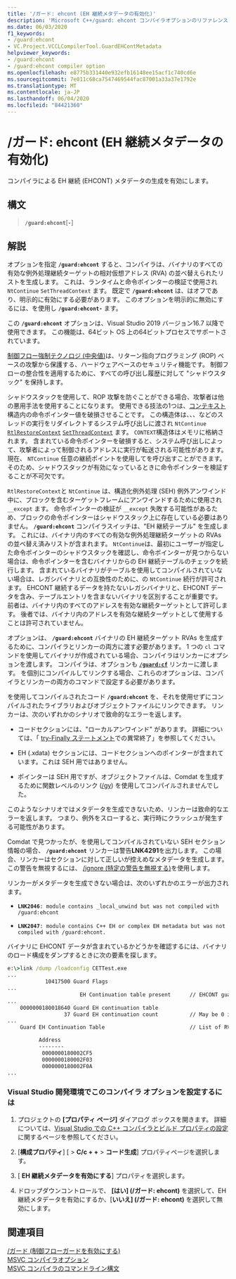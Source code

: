 ```yaml
---
title: '/ガード: ehcont (EH 継続メタデータの有効化)'
description: 'Microsoft C++/guard: ehcont コンパイラオプションのリファレンスガイド。'
ms.date: 06/03/2020
f1_keywords:
- /guard:ehcont
- VC.Project.VCCLCompilerTool.GuardEHContMetadata
helpviewer_keywords:
- /guard:ehcont
- /guard:ehcont compiler option
ms.openlocfilehash: e8775b331440e932efb16148ee15acf1c740cd6e
ms.sourcegitcommit: 7e011c68ca7547469544fac87001a33a37e1792e
ms.translationtype: MT
ms.contentlocale: ja-JP
ms.lasthandoff: 06/04/2020
ms.locfileid: "84421360"
---
```

# <a name="guardehcont-enable-eh-continuation-metadata"></a>/ガード: ehcont (EH 継続メタデータの有効化)

コンパイラによる EH 継続 (EHCONT) メタデータの生成を有効にします。

## <a name="syntax"></a>構文

> **`/guard:ehcont`**[**`-`**]

## <a name="remarks"></a>解説

オプションを指定 **`/guard:ehcont`** すると、コンパイラは、バイナリのすべての有効な例外処理継続ターゲットの相対仮想アドレス (RVA) の並べ替えられたリストを生成します。 これは、ランタイムと命令ポインターの検証で使用され `NtContinue` `SetThreadContext` ます。 既定で **`/guard:ehcont`** は、はオフであり、明示的に有効にする必要があります。 このオプションを明示的に無効にするには、を使用し **`/guard:ehcont-`** ます。

この **`/guard:ehcont`** オプションは、Visual Studio 2019 バージョン16.7 以降で使用できます。 この機能は、64ビット OS 上の64ビットプロセスでサポートされています。

[制御フロー強制テクノロジ (中央値)](https://software.intel.com/sites/default/files/managed/4d/2a/control-flow-enforcement-technology-preview.pdf)は、リターン指向プログラミング (ROP) ベースの攻撃から保護する、ハードウェアベースのセキュリティ機能です。 制御フローの整合性を適用するために、すべての呼び出し履歴に対して "シャドウスタック" を保持します。

シャドウスタックを使用して、ROP 攻撃を防ぐことができる場合、攻撃者は他の悪用手法を使用することになります。 使用できる技法の1つは、[コンテキスト](/windows/win32/api/winnt/ns-winnt-context)構造内の命令ポインター値を破損させることです。 この構造体は、、、などのスレッドの実行をリダイレクトするシステム呼び出しに渡され `NtContinue` [`RtlRestoreContext`](/windows/win32/api/winnt/nf-winnt-rtlrestorecontext) [`SetThreadContext`](/windows/win32/api/processthreadsapi/nf-processthreadsapi-setthreadcontext) ます。 `CONTEXT`構造体はメモリに格納されます。 含まれている命令ポインターを破損すると、システム呼び出しによって、攻撃者によって制御されるアドレスに実行が転送される可能性があります。 現在、 `NTContinue` 任意の継続ポイントを使用してを呼び出すことができます。 そのため、シャドウスタックが有効になっているときに命令ポインターを検証することが不可欠です。

`RtlRestoreContext`と `NtContinue` は、構造化例外処理 (SEH) 例外アンワインド中に、ブロックを含むターゲットフレームにアンワインドするために使用され `__except` ます。 命令ポインターの検証が `__except` 失敗する可能性があるため、ブロックの命令ポインターはシャドウスタック上に存在している必要はありません。 **`/guard:ehcont`** コンパイラスイッチは、"EH 継続テーブル" を生成します。 これには、バイナリ内のすべての有効な例外処理継続ターゲットの RVAs の並べ替え済みリストが含まれます。 `NtContinue`は、最初にユーザーが指定した命令ポインターのシャドウスタックを確認し、命令ポインターが見つからない場合は、命令ポインターを含むバイナリからの EH 継続テーブルのチェックを続行します。 含まれているバイナリがテーブルを使用してコンパイルされていない場合は、レガシバイナリとの互換性のために、の `NtContinue` 続行が許可されます。 EHCONT 継続するデータを持たないレガシバイナリと、EHCONT データを含み、テーブルエントリを含まないバイナリを区別することが重要です。 前者は、バイナリ内のすべてのアドレスを有効な継続ターゲットとして許可します。 後者では、バイナリ内のアドレスを有効な継続ターゲットとして使用することは許可されていません。

オプションは、 **`/guard:ehcont`** バイナリの EH 継続ターゲット RVAs を生成するために、コンパイラとリンカーの両方に渡す必要があります。 1 つの `cl` コマンドを使用してバイナリが作成されている場合、コンパイラはリンカーにオプションを渡します。 コンパイラは、オプションも [**`/guard:cf`**](guard-enable-control-flow-guard.md) リンカーに渡します。 を個別にコンパイルしてリンクする場合、これらのオプションは、コンパイラとリンカーの両方のコマンドで設定する必要があります。

を使用してコンパイルされたコード **`/guard:ehcont`** を、それを使用せずにコンパイルされたライブラリおよびオブジェクトファイルにリンクできます。 リンカーは、次のいずれかのシナリオで致命的なエラーを返します。

- コードセクションには、"ローカルアンワインド" があります。 詳細については、「 [try-Finally ステートメント](../../cpp/try-finally-statement.md#abnormal-termination)での異常終了」を参照してください。

- EH (.xdata) セクションには、コードセクションへのポインターが含まれています。これは SEH 用ではありません。

- ポインターは SEH 用ですが、オブジェクトファイルは、Comdat を生成するために関数レベルのリンク ([/gy](gy-enable-function-level-linking.md)) を使用してコンパイルされませんでした。

このようなシナリオではメタデータを生成できないため、リンカーは致命的なエラーを返します。 つまり、例外をスローすると、実行時にクラッシュが発生する可能性があります。

Comdat で見つかったが、を使用してコンパイルされていない SEH セクション情報の場合、 **`/guard:ehcont`** リンカーは警告**LNK4291**を出力します。 この場合、リンカーはセクションに対して正しいが控えめなメタデータを生成します。 この警告を無視するには、 [/ignore (特定の警告を無視する)](ignore-ignore-specific-warnings.md)を使用します。

リンカーがメタデータを生成できない場合は、次のいずれかのエラーが出力されます。

- **`LNK2046`**`: module contains _local_unwind but was not compiled with /guard:ehcont`

- **`LNK2047`**`: module contains C++ EH or complex EH metadata but was not compiled with /guard:ehcont.`

バイナリに EHCONT データが含まれているかどうかを確認するには、バイナリのロード構成をダンプするときに次の要素を探します。

```cmd
e:\>link /dump /loadconfig CETTest.exe
...
            10417500 Guard Flags
...
                       EH Continuation table present      // EHCONT guard flag present
...
    0000000180018640 Guard EH continuation table
                  37 Guard EH continuation count          // May be 0 if no exception handling is used in the binary. Still counts has having EHCONT data.
...
    Guard EH Continuation Table                           // List of RVAs

          Address
          --------
           0000000180002CF5
           0000000180002F03
           0000000180002F0A
...
```

### <a name="to-set-this-compiler-option-in-the-visual-studio-development-environment"></a>Visual Studio 開発環境でこのコンパイラ オプションを設定するには

1. プロジェクトの **[プロパティ ページ]** ダイアログ ボックスを開きます。 詳細については、[Visual Studio での C++ コンパイラとビルド プロパティの設定](../working-with-project-properties.md)に関するページを参照してください。

1. [**構成プロパティ**] [  >  **C/c + +**  >  **コード生成**] プロパティページを選択します。

1. [ **EH 継続メタデータを有効にする**] プロパティを選択します。

1. ドロップダウンコントロールで、 **[はい] (/ガード: ehcont)** を選択して、EH 継続メタデータを有効にするか、[**いいえ] (/ガード: ehcont)** を選択して無効にします。

## <a name="see-also"></a>関連項目

[/ガード (制御フローガードを有効にする)](guard-enable-control-flow-guard.md)\
[MSVC コンパイラオプション](compiler-options.md)\
[MSVC コンパイラのコマンドライン構文](compiler-command-line-syntax.md)

